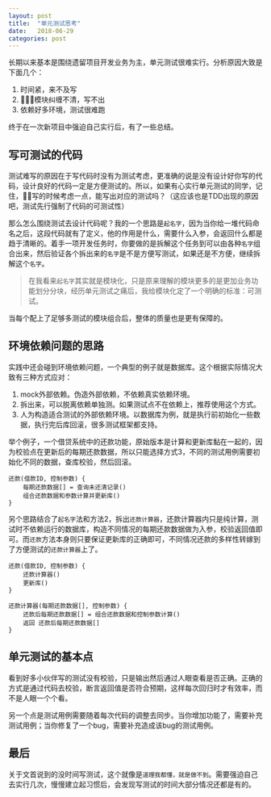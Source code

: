 ```yaml
---
layout: post
title:  "单元测试思考"
date:   2018-06-29
categories: post
---
```


长期以来基本是围绕遗留项目开发业务为主，单元测试很难实行。分析原因大致是下面几个：

1. 时间紧，来不及写
2. 模块纠缠不清，写不出
3. 依赖好多环境，测试很难跑

终于在一次新项目中强迫自己实行后，有了一些总结。

## 写可测试的代码

测试难写的原因在于写代码时没有为测试考虑，更准确的说是没有设计好你写的代码，设计良好的代码一定是方便测试的。所以，如果有心实行单元测试的同学，记住，写的时候考虑一点，能写出对应的测试吗？（这应该也是TDD出现的原因吧，测试先行强制了代码的可测试性）

那么怎么围绕测试去设计代码呢？我的一个思路是`起名字`，因为当你给一堆代码命名之后，这段代码就有了定义，他的作用是什么，需要什么入参，会返回什么都是趋于清晰的。着手一项开发任务时，你要做的是拆解这个任务到可以由各种`名字`组合出来，然后验证各个拆出来的`名字`是不是方便写测试，如果还是不方便，继续拆解这个`名字`。

> 在我看来`起名字`其实就是模块化，只是原来理解的模块更多的是更加业务功能划分分块，经历单元测试之痛后，我给模块化定了一个明确的标准：可测试。

当每个配上了足够多测试的模块组合后，整体的质量也是更有保障的。

## 环境依赖问题的思路

实践中还会碰到环境依赖问题，一个典型的例子就是数据库。这个根据实际情况大致有三种方式应对：

1. mock外部依赖。伪造外部依赖，不依赖真实依赖环境。
2. 拆出来，可以脱离依赖单独测。如果测试点不在依赖上，推荐使用这个方式。
3. 人为构造适合测试的外部依赖环境。以数据库为例，就是执行前初始化一些数据，执行完后库回滚，很多测试框架都支持。

举个例子，一个借贷系统中的还款功能，原始版本是计算和更新库黏在一起的，因为校验点在更新后的每期还款数据，所以只能选择方式3，不同的测试用例需要初始化不同的数据，查库校验，然后回滚。

```
还款(借款ID, 控制参数) {
    每期还款数据[] = 查询未还清记录()
    组合还款数据和参数计算并更新库()
}
```

另个思路结合了`起名字`法和方法2，拆出`还款计算器`，还款计算器内只是纯计算，测试时不依赖运行的数据库，构造不同情况的每期还款数据做为入参，校验返回值即可。而`还款`方法本身则只要保证更新库的正确即可，不同情况还款的多样性转嫁到了方便测试的`还款计算器`上了。

```
还款(借款ID, 控制参数) {
    还款计算器()
    更新库()
}

还款计算器(每期还款数据[], 控制参数) {
    还款后每期还款数据[] = 组合还款数据和控制参数计算()
    返回 还款后每期还款数据[]
}
```

## 单元测试的基本点

看到好多小伙伴写的测试没有校验，只是输出然后通过人眼查看是否正确。正确的方式是通过代码去校验，断言返回值是否符合预期，这样每次回归时才有效率，而不是人眼一个个看。

另一个点是测试用例需要随着每次代码的调整去同步。当你增加功能了，需要补充测试用例；当你修复了一个bug，需要补充造成该bug的测试用例。

## 最后

关于文首说到的没时间写测试，这个就像是`道理我都懂，就是做不到`。需要强迫自己去实行几次，慢慢建立起习惯后，会发现写测试的时间大部分情况还都是有的。
